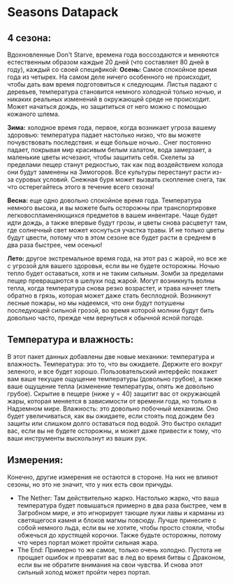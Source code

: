 # Seasons Datapack
## 4 сезона:
Вдохновленные Don't Starve, времена года воссоздаются и меняются естественным образом каждые 20 дней (что составляет 80 дней в году), каждый со своей спецификой:
**Осень:** Самое спокойное время года из четырех. На самом деле ничего особенного не происходит, чтобы дать вам время подготовиться к следующим. Листья падают с деревьев,
температура становится немного холодной только ночью, и никаких реальных изменений в окружающей среде не происходит. Может начаться дождь, но защититься от него можно с помощью кожаного шлема.

**Зима:** холодное время года, первое, когда возникает угроза вашему здоровью: температура падает настолько низко, что вы можете почувствовать последствия.
и еще больше ночью.. Снег постоянно падает, покрывая мир красивым белым халатом, вода замерзает, а маленькие цветы исчезают, чтобы защитить себя. Скелеты за пределами пещер станут редкостью, так как под воздействием холода они будут заменены на Зимогоров. Все культуры перестанут расти из-за суровых условий.
Снежная буря может вызвать скопление снега, так что остерегайтесь этого в течение всего сезона!

**Весна:** еще одно довольно спокойное время года. Температура немного высока, и вы можете быть осторожны при транспортировке легковоспламеняющихся предметов в вашем инвентаре. Чаще будет идти дождь, а также впервые будут грозы,
и цветы снова расцветут там, где солнечный свет может коснуться участка травы. И не только цветы будут цвести, потому что в этом сезоне все будет расти в среднем в два раза быстрее, чем осенью!

**Лето:** другое экстремальное время года, на этот раз с жарой, но все же с угрозой для вашего здоровья, если вы не будете осторожны.
Ночью тепло будет оставаться, хотя и не таким сильным. Зомби за пределами пещер превращаются в шелухи под жарой. Могут возникнуть волны тепла, когда температура снова резко возрастет, и трава начнет тлеть обратно в грязь, которая может даже стать бесплодной.
Возникнут лесные пожары, но мы надеемся, что они будут потушены последующей сильной грозой, во время которой молнии будут бить довольно часто, прежде чем вернуться к обычной ясной погоде.


## Температура и влажность:
В этот пакет данных добавлены две новые механики: температура и влажность.
Температура: это то, что вы ожидаете. Держите его вокруг зеленого, и все будет хорошо. Пользовательский интерфейс покажет вам ваше текущее ощущение температуры (довольно грубое), а также ваше ощущение тепла (изменение температуры, опять же довольно грубое).
Скрытие в пещере (ниже y = 40) защитит вас от окружающей жары, которая меняется в зависимости от времени года, но только в Надземном мире.
Влажность: это довольно побочный механизм. Оно будет увеличиваться, как вы ожидаете, если стоять под дождем без защиты или слишком долго оставаться под водой. Это быстро охладит вас, если вы не будете осторожны,
и может даже привести к тому, что ваши инструменты выскользнут из ваших рук.


## Измерения:
Конечно, другие измерения не остаются в стороне. На них не влияют сезоны, но это не значит, что у них есть свои причуды.
- The Nether: Там действительно жарко. Настолько жарко, что ваша температура будет повышаться примерно в два раза быстрее, чем в Загробном мире,
и это игнорирует тающие лужи лавы и карманы из светящегося камня и блоков магмы повсюду. Лучше принесите с собой немного льда, если вы не хотите, чтобы просто стояли, чтобы обжечься до хрустящей корочки. Также будьте осторожны, потому что через портал может пройти сильная жара.
- The End: Примерно то же самое, только очень холодно.
Пустота не прощает ошибок и превратит вас в лед во время битвы с Драконом, если вы не обратите внимания на свои чувства. И снова этот сильный холод может пройти через портал.
